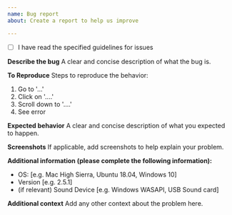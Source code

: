 ```yaml
---
name: Bug report
about: Create a report to help us improve

---
```


<!--

IMPORTANT! READ

Any spam issues will be deleted.
Issues are not a place to go ask support questions.

Please post **confirmed** bugs when possible.

Please mark the checkbox below (Use "x" to fill the checkboxes, example: [x])
-->
- [ ] I have read the specified guidelines for issues

**Describe the bug**
A clear and concise description of what the bug is.

**To Reproduce**
Steps to reproduce the behavior:
1. Go to '...'
2. Click on '....'
3. Scroll down to '....'
4. See error

**Expected behavior**
A clear and concise description of what you expected to happen.

**Screenshots**
If applicable, add screenshots to help explain your problem.

**Additional information (please complete the following information):**
 - OS: [e.g. Mac High Sierra, Ubuntu 18.04, Windows 10]
 - Version [e.g. 2.5.1]
 - (if relevant) Sound Device [e.g. Windows WASAPI, USB Sound card]

**Additional context**
Add any other context about the problem here.
